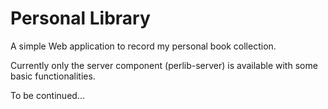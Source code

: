 # Personal Library

A simple Web application to record my personal book collection.

Currently only the server component (perlib-server) is available with some basic functionalities.

To be continued...
